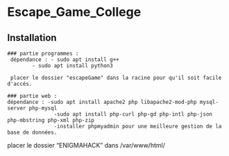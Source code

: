 # Escape_Game_College

## Installation

    ### partie programmes :
   	 dépendance : - sudo apt install g++
   		  	- sudo apt install python3
   		 
   	 placer le dossier "escapeGame" dans la racine pour qu'il soit facile d'accés.
    
    ### partie web : 
	dépendance : -sudo apt install apache2 php libapache2-mod-php mysql-server php-mysql
		           -sudo apt install php-curl php-gd php-intl php-json php-mbstring php-xml php-zip
		           -installer phpmyadmin pour une meilleure gestion de la base de données.
             
  placer le dossier “ENIGMAHACK” dans /var/www/html/ 
